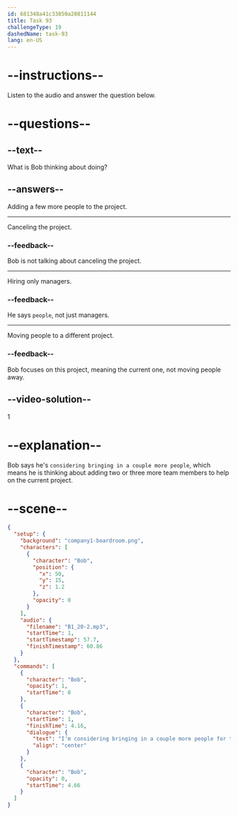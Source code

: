 ```yaml
---
id: 681348a41c33850a20811144
title: Task 93
challengeType: 19
dashedName: task-93
lang: en-US
---
```


<!-- (Audio) Bob: I'm considering bringing in a couple more people for this project. -->

# --instructions--

Listen to the audio and answer the question below.

# --questions--

## --text--

What is Bob thinking about doing?

## --answers--

Adding a few more people to the project.

---

Canceling the project.

### --feedback--

Bob is not talking about canceling the project.

---

Hiring only managers.

### --feedback--

He says `people`, not just managers.

---

Moving people to a different project.

### --feedback--

Bob focuses on this project, meaning the current one, not moving people away.

## --video-solution--

1

# --explanation--

Bob says he's `considering bringing in a couple more people`, which means he is thinking about adding two or three more team members to help on the current project.

# --scene--

```json
{
  "setup": {
    "background": "company1-boardroom.png",
    "characters": [
      {
        "character": "Bob",
        "position": {
          "x": 50,
          "y": 15,
          "z": 1.2
        },
        "opacity": 0
      }
    ],
    "audio": {
      "filename": "B1_20-2.mp3",
      "startTime": 1,
      "startTimestamp": 57.7,
      "finishTimestamp": 60.86
    }
  },
  "commands": [
    {
      "character": "Bob",
      "opacity": 1,
      "startTime": 0
    },
    {
      "character": "Bob",
      "startTime": 1,
      "finishTime": 4.16,
      "dialogue": {
        "text": "I'm considering bringing in a couple more people for this project.",
        "align": "center"
      }
    },
    {
      "character": "Bob",
      "opacity": 0,
      "startTime": 4.66
    }
  ]
}
```
